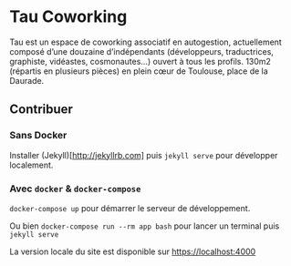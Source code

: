Tau Coworking
=============

Tau est un espace de coworking associatif en autogestion, actuellement composé
d’une douzaine d’indépendants (développeurs, traductrices, graphiste, vidéastes,
cosmonautes…) ouvert à tous les profils.
130m2 (répartis en plusieurs pièces) en plein cœur de Toulouse, place de la Daurade.

## Contribuer

### Sans Docker

Installer (Jekyll)[http://jekyllrb.com] puis `jekyll serve` pour développer localement.

### Avec `docker` & `docker-compose`

`docker-compose up` pour démarrer le serveur de développement.

Ou bien `docker-compose run --rm app bash` pour lancer un terminal puis `jekyll serve`

La version locale du site est disponible sur [https://localhost:4000](https://localhost:4000)